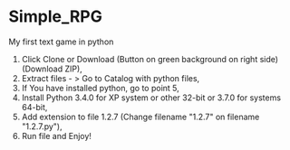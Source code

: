 # Simple_RPG
My first text game in python

1. Click Clone or Download (Button on green background on right side) (Download ZIP),
2. Extract files - > Go to Catalog with python files,
3. If You have installed python, go to point 5,
4. Install Python 3.4.0 for XP system or other 32-bit or 3.7.0 for systems 64-bit,
5. Add extension to file 1.2.7 (Change filename "1.2.7" on filename "1.2.7.py"),
6. Run file and Enjoy!
